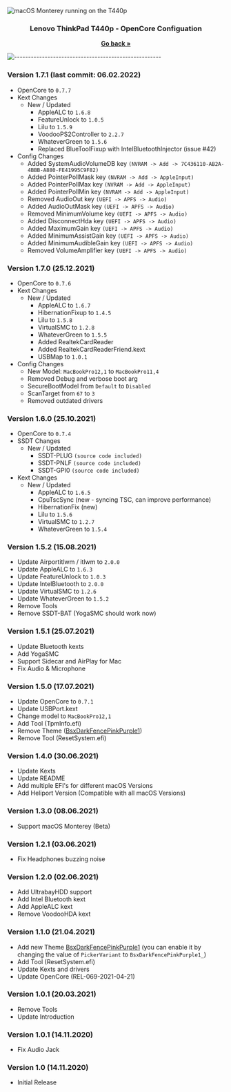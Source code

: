 ![macOS Monterey running on the T440p](https://dl.exploitox.de/t440p-oc/Hackintosh_T440p_V4.jpg)

<h3 align="center">Lenovo ThinkPad T440p - OpenCore Configuation</h3>
<p align="center">
    <a href="https://github.com/valnoxy/t440p-oc/"><strong>Go back »</strong></a>
    <br />
  </p>
</p>

![-----------------------------------------------------](https://dl.exploitox.de/t440p-oc/rainbow.png)

### Version 1.7.1 (last commit: 06.02.2022)
- OpenCore to ```0.7.7```
- Kext Changes
  - New / Updated
    - AppleALC to ```1.6.8```
    - FeatureUnlock to ```1.0.5```
    - Lilu to ```1.5.9```
    - VoodooPS2Controller to ```2.2.7```
    - WhateverGreen to ```1.5.6```
    - Replaced BlueToolFixup with IntelBluetoothInjector (issue #42)
- Config Changes
  - Added SystemAudioVolumeDB key ```(NVRAM -> Add -> 7C436110-AB2A-4BBB-A880-FE41995C9F82)```
  - Added PointerPollMask key ```(NVRAM -> Add -> AppleInput)```
  - Added PointerPollMax key ```(NVRAM -> Add -> AppleInput)```
  - Added PointerPollMin key ```(NVRAM -> Add -> AppleInput)```
  - Removed AudioOut key ```(UEFI -> APFS -> Audio)```
  - Added AudioOutMask key ```(UEFI -> APFS -> Audio)```
  - Removed MinimumVolume key ```(UEFI -> APFS -> Audio)```
  - Added DisconnectHda key ```(UEFI -> APFS -> Audio)```
  - Added MaximumGain key ```(UEFI -> APFS -> Audio)```
  - Added MinimumAssistGain key ```(UEFI -> APFS -> Audio)```
  - Added MinimumAudibleGain key ```(UEFI -> APFS -> Audio)```
  - Removed VolumeAmplifier key ```(UEFI -> APFS -> Audio)```

### Version 1.7.0 (25.12.2021)
- OpenCore to ```0.7.6```
- Kext Changes
  - New / Updated
    - AppleALC to ```1.6.7```
    - HibernationFixup to ```1.4.5```
    - Lilu to ```1.5.8```
    - VirtualSMC to ```1.2.8```
    - WhateverGreen to ```1.5.5```
    - Added RealtekCardReader
    - Added RealtekCardReaderFriend.kext
    - USBMap to ```1.0.1```
- Config Changes
  - New Model: ```MacBookPro12,1``` to ```MacBookPro11,4```
  - Removed Debug and verbose boot arg
  - SecureBootModel from ```Default``` to ```Disabled```
  - ScanTarget from ```67``` to ```3```
  - Removed outdated drivers

### Version 1.6.0 (25.10.2021)
- OpenCore to ```0.7.4```
- SSDT Changes
  - New / Updated 
    - SSDT-PLUG ```(source code included)```
    - SSDT-PNLF ```(source code included)```
    - SSDT-GPI0 ```(source code included)```
- Kext Changes
  - New / Updated
    - AppleALC to ```1.6.5```
    - CpuTscSync (new - syncing TSC, can improve performance)
    - HibernationFix (new)
    - Lilu to ```1.5.6```
    - VirtualSMC to ```1.2.7```
    - WhateverGreen to ```1.5.4```

### Version 1.5.2 (15.08.2021)
- Update Airportitlwm / itlwm to ```2.0.0```
- Update AppleALC to ```1.6.3```
- Update FeatureUnlock to ```1.0.3```
- Update IntelBluetooth to ```2.0.0```
- Update VirtualSMC to ```1.2.6```
- Update WhateverGreen to ```1.5.2```
- Remove Tools
- Remove SSDT-BAT (YogaSMC should work now)

### Version 1.5.1 (25.07.2021)
- Update Bluetooth kexts
- Add YogaSMC
- Support Sidecar and AirPlay for Mac
- Fix Audio & Microphone

### Version 1.5.0 (17.07.2021)
- Update OpenCore to ```0.7.1```
- Update USBPort.kext
- Change model to ```MacBookPro12,1```
- Add Tool (TpmInfo.efi)
- Remove Theme ([BsxDarkFencePinkPurple1](https://github.com/blackosx/BsxDarkFencePinkPurple1_))
- Remove Tool (ResetSystem.efi)

### Version 1.4.0 (30.06.2021)
- Update Kexts
- Update README
- Add multiple EFI's for different macOS Versions
- Add Heliport Version (Compatible with all macOS Versions)

### Version 1.3.0 (08.06.2021)
- Support macOS Monterey (Beta)

### Version 1.2.1 (03.06.2021)
- Fix Headphones buzzing noise

### Version 1.2.0 (02.06.2021)
- Add UltrabayHDD support
- Add Intel Bluetooth kext
- Add AppleALC kext
- Remove VoodooHDA kext

### Version 1.1.0 (21.04.2021)
- Add new Theme [BsxDarkFencePinkPurple1](https://github.com/blackosx/BsxDarkFencePinkPurple1_) (you can enable it by changing the value of ```PickerVariant``` to ```BsxDarkFencePinkPurple1_```)
- Add Tool (ResetSystem.efi)
- Update Kexts and drivers
- Update OpenCore (REL-069-2021-04-21)

### Version 1.0.1 (20.03.2021)
- Remove Tools
- Update Introduction

### Version 1.0.1 (14.11.2020)
- Fix Audio Jack

### Version 1.0 (14.11.2020)
- Initial Release
